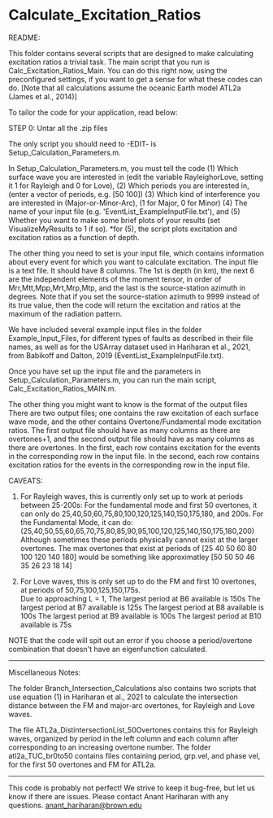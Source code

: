 # Calculate_Excitation_Ratios
README: 

This folder contains several scripts that are designed to make calculating excitation ratios a trivial task. 
The main script that you run is Calc_Excitation_Ratios_Main. 
You can do this right now, using the preconfigured settings, if you want
to get a sense for what these codes can do. 
[Note that all calculations assume the oceanic Earth model ATL2a (James et al., 2014)]

To tailor the code for your application, read below:

STEP 0: Untar all the .zip files

The only script you should need to -EDIT- is Setup_Calculation_Parameters.m.

In Setup_Calculation_Parameters.m, you must tell the code 
(1) Which surface wave you are interested in (edit the variable RayleighorLove, setting it 1 for Rayleigh and 0 for Love), 
(2) Which periods you are interested in, (enter a vector of periods, e.g. [50 100])
(3) Which kind of interference you are interested in (Major-or-Minor-Arc), (1 for Major, 0 for Minor) 
(4) The name of your input file (e.g. 'EventList_ExampleInputFile.txt'), and 
(5) Whether you want to make some brief plots of your results (set VisualizeMyResults to 1 if so).
*for (5), the script plots excitation and excitation ratios as a function of depth. 

The other thing you need to set is your input file, which contains information 
about every event for which you want to calculate excitation.
The input file is a text file. It should have 8 columns. 
The 1st is depth (in km), 
the next 6 are the independent elements of the moment tensor, in order of Mrr,Mtt,Mpp,Mrt,Mrp,Mtp, 
and the last is the source-station azimuth in degrees. 
Note that if you set the source-station azimuth to 9999 instead of its true 
value, then the code will return the excitation and ratios at the maximum of the radiation pattern. 

We have included several example input files in the folder Example_Input_Files, for different types of faults
as described in their file names, as well as for the USArray dataset used in Hariharan et al., 2021, from Babikoff 
and Dalton, 2019 (EventList_ExampleInputFile.txt).

Once you have set up the input file and the parameters in Setup_Calculation_Parameters.m,
you can run the main script, Calc_Excitation_Ratios_MAIN.m. 

The other thing you might want to know is the format of the output files 
There are two output files; one contains the raw excitation of each surface wave mode,
and the other contains Overtone/Fundamental mode excitation ratios.
The first output file should have as many columns as there are overtones+1, 
and the second output file should have as many columns as there are overtones. 
In the first, each row contains excitation for the events in the corresponding row in the input file. 
In the second, each row contains excitation ratios for the events in the corresponding row in the input file. 

CAVEATS:
1) For Rayleigh waves, this is currently only set up to work at periods between 25-200s: For the fundamental mode
 and first 50 overtones, it can only do 25,40,50,60,75,80,100,120,125,140,150,175,180, and 200s. 
For the Fundamental Mode, it can do: (25,40,50,55,60,65,70,75,80,85,90,95,100,120,125,140,150,175,180,200)
Although sometimes these periods physically cannot exist at the larger overtones.
The max overtones that exist at periods of [25 40 50 60 80 100 120 140 180] 
would be something like approximatley [50 50 50 46 35 26 23 18 14] 

2) For Love waves, this is only set up to do the FM and first 10 overtones, 
at periods of 50,75,100,125,150,175s.  
Due to approaching L = 1, 
The largest period at B6  available is 150s
The largest period at B7 available is 125s
The largest period at B8 available is 100s
The largest period at B9 available is 100s
The largest period at B10 available is 75s

NOTE that the code will spit out an error if you choose a period/overtone
combination that doesn't have an eigenfunction calculated.  

----
Miscellaneous Notes: 

The folder Branch_Intersection_Calculations also contains two scripts that use equation (1)
in Hariharan et al., 2021 to calculate the intersection distance between the FM and
major-arc overtones, for Rayleigh and Love waves. 

The file ATL2a_DistintersectionList_50Overtones contains this for Rayleigh waves, organized by period
in the left column and each column after corresponding to an increasing overtone number. 
The folder atl2a_TUC_br0to50 contains files containing period, grp.vel, and phase vel, for the first 50 overtones and FM for ATL2a.

----

This code is probably not perfect!
We strive to keep it bug-free, but let us know if there are issues.
Please contact Anant Hariharan with any questions. 
anant_hariharan@brown.edu
